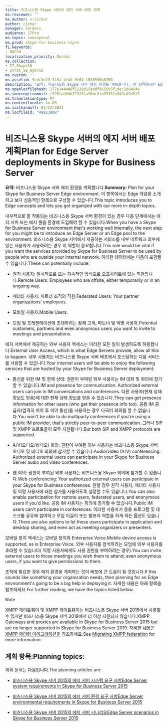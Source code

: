 ```yaml
---
title: 비즈니스용 Skype 서버의 에지 서버 배포 계획
ms.reviewer: ''
ms.author: v-cichur
author: cichur
manager: serdars
audience: ITPro
ms.topic: conceptual
ms.prod: skype-for-business-itpro
f1.keywords:
- NOCSH
localization_priority: Normal
ms.collection:
- IT_Skype16
- Strat_SB_Hybrid
ms.custom: ''
ms.assetid: 9cdc3e23-3f6a-4e4d-9e04-f038596b6700
description: '요약: 비즈니스용 Skype 서버 에지 환경을 계획합니다. 이 항목에서는 Edge 개념을 소개하고 보다 심층적인 항목으로 구성할 수 있습니다.'
ms.openlocfilehash: 277e344448f5229d15addf965695f19ec2884649
ms.sourcegitcommit: c528fad9db719f3fa96dc3fa99332a349cd9d317
ms.translationtype: MT
ms.contentlocale: ko-KR
ms.lasthandoff: 01/12/2021
ms.locfileid: "49813808"
---
```

# <a name="plan-for-edge-server-deployments-in-skype-for-business-server"></a><span data-ttu-id="2b9d1-104">비즈니스용 Skype 서버의 에지 서버 배포 계획</span><span class="sxs-lookup"><span data-stu-id="2b9d1-104">Plan for Edge Server deployments in Skype for Business Server</span></span>
 
<span data-ttu-id="2b9d1-105">**요약:** 비즈니스용 Skype 서버 에지 환경을 계획합니다.</span><span class="sxs-lookup"><span data-stu-id="2b9d1-105">**Summary:** Plan for your Skype for Business Server Edge environment.</span></span> <span data-ttu-id="2b9d1-106">이 항목에서는 Edge 개념을 소개하고 보다 심층적인 항목으로 구성할 수 있습니다.</span><span class="sxs-lookup"><span data-stu-id="2b9d1-106">This topic introduces you to Edge concepts and lets you get organized with our more in-depth topics.</span></span>
  
<span data-ttu-id="2b9d1-107">내부적으로 잘 작동되는 비즈니스용 Skype 서버 환경이 있는 경우 다음 단계에서는 에지 서버 또는 에지 풀을 환경에 도입해야 할 수 있습니다.</span><span class="sxs-lookup"><span data-stu-id="2b9d1-107">When you have a Skype for Business Server environment that's working well internally, the next step for you might be to introduce an Edge Server or an Edge pool to the environment.</span></span> <span data-ttu-id="2b9d1-108">비즈니스용 Skype 서버에서 제공하는 서비스를 내부 네트워크 외부에 있는 사용자가 사용하려는 경우 이 역할이 중요합니다.</span><span class="sxs-lookup"><span data-stu-id="2b9d1-108">This role would be vital if you want the services provided by Skype for Business Server to be used by people who are outside your internal network.</span></span> <span data-ttu-id="2b9d1-109">이러한 데이터에는 다음이 포함될 수 있습니다.</span><span class="sxs-lookup"><span data-stu-id="2b9d1-109">These can potentially include:</span></span>
  
- <span data-ttu-id="2b9d1-110">원격 사용자: 일시적으로 또는 지속적인 방식으로 오프사이트에 있는 직원입니다.</span><span class="sxs-lookup"><span data-stu-id="2b9d1-110">Remote Users: Employees who are offsite, either temporarily or in an ongoing way.</span></span>
    
- <span data-ttu-id="2b9d1-111">페더타 사용자: 파트너 조직의 직원.</span><span class="sxs-lookup"><span data-stu-id="2b9d1-111">Federated Users: Your partner organizations' employees.</span></span>
    
- <span data-ttu-id="2b9d1-112">모바일 사용자.</span><span class="sxs-lookup"><span data-stu-id="2b9d1-112">Mobile Users.</span></span>
    
- <span data-ttu-id="2b9d1-113">모임 및 프레젠테이션에 초대하려는 잠재 고객, 파트너 및 익명 사용자.</span><span class="sxs-lookup"><span data-stu-id="2b9d1-113">Potential customers, partners and even anonymous users you want to invite to meetings and presentations.</span></span>
    
<span data-ttu-id="2b9d1-114">에지 서버에서 제공하는 외부 사용자 액세스는 이러한 모든 일이 발생하도록 허용합니다.</span><span class="sxs-lookup"><span data-stu-id="2b9d1-114">External User Access, which is what Edge Servers provide, allow all this to happen.</span></span> <span data-ttu-id="2b9d1-115">내부 사용자는 비즈니스용 Skype 서버 배포에서 호스팅하는 다음 서비스를 사용할 수 있습니다.</span><span class="sxs-lookup"><span data-stu-id="2b9d1-115">Your internal users will be able to enjoy the following services that are hosted by your Skype for Business Server deployment:</span></span>
  
- <span data-ttu-id="2b9d1-116">통신을 위한 IM 및 현재 상태: 권한이 부여된 외부 사용자는 IM 대화 및 회의에 참가할 수 있습니다.</span><span class="sxs-lookup"><span data-stu-id="2b9d1-116">IM and presence for communication: Authorized external users can join in IM conversations and conferences.</span></span> <span data-ttu-id="2b9d1-117">다른 사용자(현재 상태 정보도 얻음)에 대한 현재 상태 정보를 얻을 수 있습니다.</span><span class="sxs-lookup"><span data-stu-id="2b9d1-117">They can get presence information for other users (who get their presence info too).</span></span> <span data-ttu-id="2b9d1-118">공용 IM 공급자(엄격히 피어 투 피어 통신)를 사용하는 경우 다국어 회의를 할 수 없습니다.</span><span class="sxs-lookup"><span data-stu-id="2b9d1-118">You won't be able to do multiparty conferences if you're using a public IM provider, that's strictly peer-to-peer communication.</span></span> <span data-ttu-id="2b9d1-119">그러나 SIP 및 XMPP 프로토콜이 모두 지원됩니다.</span><span class="sxs-lookup"><span data-stu-id="2b9d1-119">But both SIP and XMPP protocols are supported.</span></span>
    
- <span data-ttu-id="2b9d1-120">A/V(오디오/비디오) 회의: 권한이 부여된 외부 사용자는 비즈니스용 Skype 서버 오디오 및 비디오 회의에 참가할 수 있습니다.</span><span class="sxs-lookup"><span data-stu-id="2b9d1-120">Audio/video (A/V) conferencing: Authorized external users can participate in your Skype for Business Server audio and video conferences.</span></span>
    
- <span data-ttu-id="2b9d1-121">웹 회의: 권한이 부여된 외부 사용자는 비즈니스용 Skype 회의에 참가할 수 있습니다.</span><span class="sxs-lookup"><span data-stu-id="2b9d1-121">Web conferencing: Your authorized external users can participate in your Skype for Business conferences.</span></span> <span data-ttu-id="2b9d1-122">원할 경우 원격 사용자, 페더타 사용자 및 익명 사용자에 대한 참가를 사용하도록 설정할 수도 있습니다.</span><span class="sxs-lookup"><span data-stu-id="2b9d1-122">You can also enable participation for remote users, federated users, and anonymous users if you'd like.</span></span> <span data-ttu-id="2b9d1-123">공용 IM 사용자는 회의에 참가할 수 없습니다.</span><span class="sxs-lookup"><span data-stu-id="2b9d1-123">Public IM users can't participate in conferences.</span></span> <span data-ttu-id="2b9d1-124">이러한 사용자가 응용 프로그램 및 데스크톱 공유에 참여하고 모임 이끌이 또는 발표자 역할을 하게 하는 옵션도 있습니다.</span><span class="sxs-lookup"><span data-stu-id="2b9d1-124">There are also options to let these users participate in application and desktop sharing, and even act as meeting organizers or presenters.</span></span>
    
<span data-ttu-id="2b9d1-125">모바일 장치 액세스는 모바일 장치와 Enterprise Voice.</span><span class="sxs-lookup"><span data-stu-id="2b9d1-125">Mobile device access is supported, as is Enterprise Voice.</span></span> <span data-ttu-id="2b9d1-126">외부 사용자를 참석하려는 모임에 외부 사용자를 초대할 수 있습니다( 익명 사용자에게도 사용 권한을 부여하려는 경우).</span><span class="sxs-lookup"><span data-stu-id="2b9d1-126">You can invite external users to those meetings you wish them to attend, even anonymous users, if you want to give permissions to them.</span></span>
  
<span data-ttu-id="2b9d1-127">조직에 필요한 경우 에지 환경을 계획하는 것이 배포에 큰 도움이 될 것입니다.</span><span class="sxs-lookup"><span data-stu-id="2b9d1-127">If this sounds like something your organization needs, then planning for an Edge environment's going to be a big help in deploying it.</span></span> <span data-ttu-id="2b9d1-128">자세한 내용은 아래 항목을 참조하세요.</span><span class="sxs-lookup"><span data-stu-id="2b9d1-128">For further reading, we have the topics listed below.</span></span>

> [!NOTE]
> <span data-ttu-id="2b9d1-129">XMPP 게이트웨이 및 XMPP 게이트웨이는 비즈니스용 Skype 서버 2015에서 사용할 수 있지만 비즈니스용 Skype 서버 2019에서 더 이상 지원되지 않습니다.</span><span class="sxs-lookup"><span data-stu-id="2b9d1-129">XMPP Gateways and proxies are available in Skype for Business Server 2015 but are no longer supported in Skype for Business Server 2019.</span></span> <span data-ttu-id="2b9d1-130">자세한 [내용은 XMPP 페더링 마이그레이션을](../../../SfBServer2019/migration/migrating-xmpp-federation.md) 참조하세요.</span><span class="sxs-lookup"><span data-stu-id="2b9d1-130">See [Migrating XMPP federation](../../../SfBServer2019/migration/migrating-xmpp-federation.md) for more information.</span></span> 
  
## <a name="planning-topics"></a><span data-ttu-id="2b9d1-131">계획 항목:</span><span class="sxs-lookup"><span data-stu-id="2b9d1-131">Planning topics:</span></span>

<span data-ttu-id="2b9d1-132">계획 문서는 다음입니다.</span><span class="sxs-lookup"><span data-stu-id="2b9d1-132">The planning articles are:</span></span>
  
- [<span data-ttu-id="2b9d1-133">비즈니스용 Skype 서버 2015의 에지 서버 시스템 요구 사항</span><span class="sxs-lookup"><span data-stu-id="2b9d1-133">Edge Server system requirements in Skype for Business Server 2015</span></span>](system-requirements.md)
    
- [<span data-ttu-id="2b9d1-134">비즈니스용 Skype 서버 2015의 에지 서버 환경 요구 사항</span><span class="sxs-lookup"><span data-stu-id="2b9d1-134">Edge Server environmental requirements in Skype for Business Server 2015</span></span>](edge-environmental-requirements.md)
    
- [<span data-ttu-id="2b9d1-135">비즈니스용 Skype 서버 2015의 에지 서버 시나리오</span><span class="sxs-lookup"><span data-stu-id="2b9d1-135">Edge Server scenarios in Skype for Business Server 2015</span></span>](scenarios.md)
    

